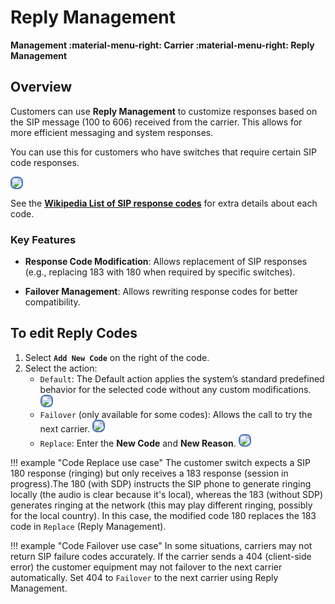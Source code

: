 # Reply Management

**Management :material-menu-right: Carrier :material-menu-right: Reply Management**

## Overview

Customers can use **Reply Management** to customize responses based on the SIP message (100 to 606) received from the carrier. This allows for more efficient messaging and system responses.

You can use this for customers who have switches that require certain SIP code responses.

<img src= "/carrier/img/reply1man.png" style="border: 2px solid #4472C4; border-radius: 8px;">

See the [**Wikipedia List of SIP response codes**](https://en.wikipedia.org/wiki/List_of_SIP_response_codes) for extra details about each code.

### Key Features

+ **Response Code Modification**: Allows replacement of SIP responses (e.g., replacing 183 with 180 when required by specific switches).

+ **Failover Management**: Allows rewriting response codes for better compatibility.

## To edit Reply Codes

1. Select **`Add New Code`** on the right of the code.
2. Select the action:
    + `Default`: The Default action applies the system’s standard predefined behavior for the selected code without any custom modifications. <img src= "/carrier/img/reply2man.png" style="border: 2px solid #4472C4; border-radius: 8px;">
    + `Failover` (only available for some codes): Allows the call to try the next carrier. <img src= "/carrier/img/reply3man.png" style="border: 2px solid #4472C4; border-radius: 8px;">
    + `Replace`: Enter the **New Code** and **New Reason**. <img src= "/carrier/img/reply4man.png" style="border: 2px solid #4472C4; border-radius: 8px;">

!!! example "Code Replace use case"
    The customer switch expects a SIP 180 response (ringing) but only receives a 183 response (session in progress).The 180 (with SDP) instructs the SIP phone to generate ringing locally (the audio is clear because it's local), whereas the 183 (without SDP) generates ringing at the network (this may play different ringing, possibly for the local country). In this case, the modified code 180 replaces the 183 code in `Replace` (Reply Management).

!!! example "Code Failover use case"
    In some situations, carriers may not return SIP failure codes accurately. If the carrier sends a 404 (client-side error) the customer equipment may not failover to the next carrier automatically. Set 404 to `Failover` to the next carrier using Reply Management.